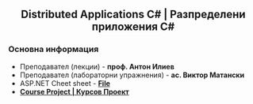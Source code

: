 <h2 align="center">Distributed Applications C# | Разпределени приложения C#</h2>

### Основна информация
* Преподавател (лекции) - **проф. Антон Илиев**
* Преподавател (лабораторни упражнения) - **ас. Виктор Матански**
* ASP.NET Cheet sheet - [**File**](https://github.com/rythm-net/PU-Informatics/blob/main/III%20%D0%BA%D1%83%D1%80%D1%81/I%20%D1%81%D0%B5%D0%BC%D0%B5%D1%81%D1%82%D1%8A%D1%80/%D0%A0%D0%B0%D0%B7%D0%BF%D1%80%D0%B5%D0%B4%D0%B5%D0%BB%D0%B5%D0%BD%D0%B8%20%D0%BF%D1%80%D0%B8%D0%BB%D0%BE%D0%B6%D0%B5%D0%BD%D0%B8%D1%8F%20C%23/ASP.NET%20Cheatsheet.docx)
* [**Course Project | Курсов Проект**](https://github.com/rythm-net/WebApiJwt/)
